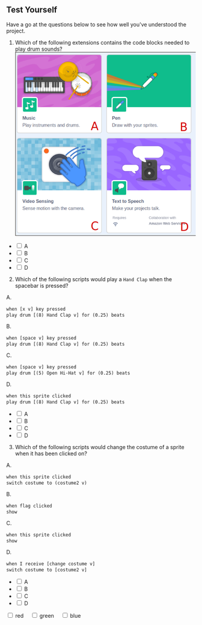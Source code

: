 ## Test Yourself

Have a go at the questions below to see how well you've understood the project.

1. Which of the following extensions contains the code blocks needed to play drum sounds?
![scratch extensions](images/extensions.png)
<html>
<ul>
<li><input type="checkbox" id="A" name="A">
<label for="A">A</label></li>
<li><input type="checkbox" id="B" name="B">
<label for="B">B</label></li>
<li><input type="checkbox" id="C" name="C">
<label for="C">C</label></li>
<li><input type="checkbox" id="D" name="D">
<label for="D">D</label></li>
</ul>
</html>

2. Which of the following scripts would play a `Hand Clap` when the spacebar is pressed?

A.
```blocks3
when [x v] key pressed
play drum [(8) Hand Clap v] for (0.25) beats
```
B.
```blocks3
when [space v] key pressed
play drum [(8) Hand Clap v] for (0.25) beats
```
C.
```blocks3
when [space v] key pressed
play drum [(5) Open Hi-Hat v] for (0.25) beats
```
D.
```blocks3
when this sprite clicked
play drum [(8) Hand Clap v] for (0.25) beats
```
<html>
<ul>
<li><input type="checkbox" id="A" name="A">
<label for="A">A</label></li>
<li><input type="checkbox" id="B" name="B">
<label for="B">B</label></li>
<li><input type="checkbox" id="C" name="C">
<label for="C">C</label></li>
<li><input type="checkbox" id="D" name="D">
<label for="D">D</label></li>
</ul>
</html>

3. Which of the following scripts would change the costume of a sprite when it has been clicked on?

A.
```blocks3
when this sprite clicked
switch costume to (costume2 v)
```
B.
```blocks3
when flag clicked
show
```
C.
```blocks3
when this sprite clicked
show
```
D.
```blocks3
when I receive [change costume v]
switch costume to [costume2 v]
```
<html>
<ul>
<li><input type="checkbox" id="A" name="A">
<label for="A">A</label></li>
<li><input type="checkbox" id="B" name="B">
<label for="B">B</label></li>
<li><input type="checkbox" id="C" name="C">
<label for="C">C</label></li>
<li><input type="checkbox" id="D" name="D">
<label for="D">D</label></li>
</ul>
</html>

<html lang="en">
<head>
<meta charset="utf-8">
<title>jQuery Show Hide Elements Using Checkboxes</title>
<style type="text/css">
    .box{
        color: #fff;
        padding: 20px;
        display: none;
        margin-top: 20px;
    }
    .red{ background: #ff0000; }
    .green{ background: #228B22; }
    .blue{ background: #0000ff; }
    label{ margin-right: 15px; }
</style>
<script src="https://code.jquery.com/jquery-1.12.4.min.js"></script>
<script type="text/javascript">
$(document).ready(function(){
    $('input[type="checkbox"]').click(function(){
        var inputValue = $(this).attr("value");
        $("." + inputValue).toggle();
    });
});
</script>
</head>
<body>
    <div>
        <label><input type="checkbox" name="colorCheckbox" value="red"> red</label>
        <label><input type="checkbox" name="colorCheckbox" value="green"> green</label>
        <label><input type="checkbox" name="colorCheckbox" value="blue"> blue</label>
    </div>
    <div class="red box">You have selected <strong>red checkbox</strong> so i am here</div>
    <div class="green box">You have selected <strong>green checkbox</strong> so i am here</div>
    <div class="blue box">You have selected <strong>blue checkbox</strong> so i am here</div>
</body>
</html>  
